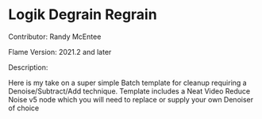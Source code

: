# Logik Degrain Regrain

Contributor: Randy McEntee

Flame Version: 2021.2 and later

Description:

Here is my take on a super simple Batch template for cleanup requiring a Denoise/Subtract/Add technique.  Template includes a Neat Video Reduce Noise v5 node which you will need to replace or supply your own Denoiser of choice